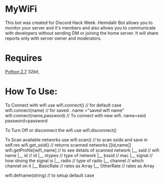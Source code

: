 # MyWiFi
This bot was created for Discord Hack Week. Heimdallr Bot allows you to monitor your server and it's members and also allows you to communicate with developers without sending DM or joining the home server. It will share reports only with server owner and moderators.

# Requires
[Python 2.7](http://python.org/getit) 32bit,


# How To Use:

To Connect with wifi use
wifi.connect() // for default case
wifi.connect(name) // for saved . name ="saved wifi name"
wifi.connect(name,password) // To connect with new wifi. name=ssid password=password


To Turn Off or disconnect the wifi use
wifi.disconnect()


To Scan available networks use
wifi.scan()      // to scan ssids and save in self.res
wifi.get_ssid()  // returns scanned networks [[id,name]]
wifi.getProfile[wifi_name] // to see details of scanned network
   |__ ssid      // wifi name
   |__ id        // id
   |__ ntypes    // type of network
   |__ bssid     // mac
   |__ signal    // how strong the signal is
   |__ radio     // type of radio
   |__ channel   // which channel on it
   |__ BasicRate // rates as Array
   |__ OtherRate // rates as Array
  
  
wifi.defname(string) // to setup default case
